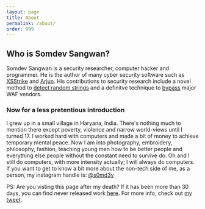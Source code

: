 ```yaml
---
layout: page
title: About
permalink: /about/
order: 999
---
```


## Who is Somdev Sangwan?
Somdev Sangwan is a security researcher, computer hacker and programmer. He is the author of many cyber security software such as [XSStrike](https://github.com/s0md3v/XSStrike) and [Arjun](https://github.com/s0md3v/Arjun). His contributions to security research include a novel method to [detect random strings](https://github.com/s0md3v/MyPapers/tree/master/A%20Phonetic%20Approach%20to%20Calculate%20Linguistic%20Information%20in%20Text) and a definitve technique to [bypass](https://github.com/s0md3v/MyPapers/tree/master/Bypassing-XSS-detection-mechanisms) major WAF vendors.

### Now for a less pretentious introduction
I grew up in a small village in Haryana, India. There's nothing much to mention there except poverty, violence and narrow world-views until I turned 17. I worked hard with computers and made a bit of money to achieve temporary mental peace. Now I am into photography, embroidery, philosophy, fashion, teaching young men how to be better people and everything else people without the constant need to survive do. Oh and I still do computers, with more intensity actually; I will always do computers.\
If you want to get to know a bit more about the non-tech side of me, as a person, my instagram handle is: [@s0md3v](https://instagram.cm/s0md3v)

PS: Are you visting this page after my death? If it has been more than 30 days, you can find never released work [here](https://drive.google.com/drive/folders/1DFw1xfgGMqj9ShY1OHYWKVfccaZDf_ZQ?usp=sharing). For more info, check out [my tweet](https://twitter.com/s0md3v/status/1499062211561816066).
